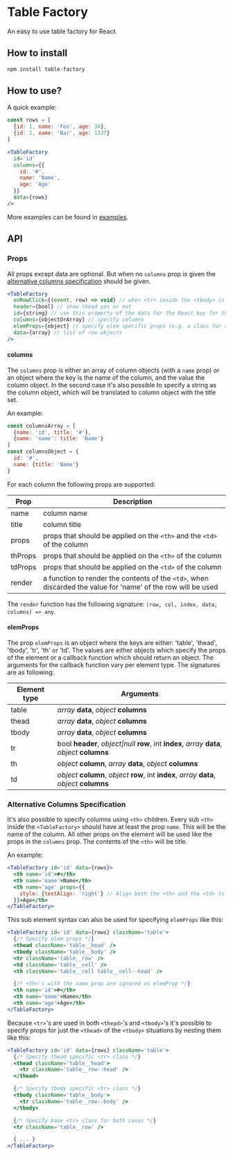 # Table Factory

An easy to use table factory for React.

## How to install

```bash
npm install table-factory
```

## How to use?

A quick example:
```jsx
const rows = [
  {id: 1, name: 'Foo', age: 34},
  {id: 2, name: 'Bar', age: 1337}
]

<TableFactory
  id='id'
  columns={{
    id: '#',
    name: 'Name',
    age: 'Age'
  }}
  data={rows}
/>
```

More examples can be found in
[examples](https://github.com/vdvleon/table-factory/blob/master/examples/).

## API

### Props

All props except data are optional. But when no `columns` prop is given the
[alternative columns specification](#alternative-columns-specification)
should be given.

```jsx
<TableFactory
  onRowClick={(event, row) => void} // when <tr> inside the <tbody> is clicked
  header={bool} // show thead yes or not
  id={string} // use this property of the data for the React key for the <tr>'s
  columns={objectOrArray} // specify columns
  elemProps={object} // specify elem specific props (e.g. a class for a <tr>)
  data={array} // list of row objects
/>
```

#### columns

The `columns` prop is either an array of column objects (with a `name` prop) or
an object where the key is the name of the column, and the value the column
object. In the second case it's also possible to specify a string as the column
object, which will be translated to column object with the title set.

An example:
```jsx
const columnsArray = [
  {name: 'id', title: '#'},
  {name: 'name': title: 'Name'}
]
const columnsObject = {
  id: '#',
  name: {title: 'Name'}
}
```

For each column the following props are supported:

| Prop | Description |
| --- | --- |
| name | column name |
| title | column title |
| props | props that should be applied on the `<th>` and the `<td>` of the column |
| thProps | props that should be applied on the `<th>` of the column |
| tdProps | props that should be applied on the `<td>` of the column |
| render | a function to render the contents of the `<td>`, when discarded the value for 'name' of the row will be used |

The `render` function has the following signature: `(row, col, index, data, columns) => any`.

#### elemProps

The prop `elemProps` is an object where the keys are either: 'table', 'thead',
'tbody', 'tr', 'th' or 'td'. The values are either objects which specify the
props of the element or a callback function which should return an object.
The arguments for the callback function vary per element type. The signatures
are as following:

| Element type | Arguments |
| --- | --- |
| table | *array* **data**, *object* **columns** |
| thead | *array* **data**, *object* **columns** |
| tbody | *array* **data**, *object* **columns** |
| tr    | bool **header**, *object\|null* **row**, int **index**, *array* **data**, *object* **columns** |
| th    | *object* **column**, *array* **data**, *object* **columns** |
| td    | *object* **column**, *object* **row**, int **index**, *array* **data**, *object* **columns** |

### Alternative Columns Specification

It's also possible to specify columns using `<th>` children. Every sub `<th>`
inside the `<TableFactory>` should have at least the prop `name`. This will be
the name of the column. All other props on the element will be used like the
props in the `columns` prop. The contents of the `<th>` will be title.

An example:
```jsx
<TableFactory id='id' data={rows}>
  <th name='id'>#</th>
  <th name='name'>Name</th>
  <th name='age' props={{
    style: {textAlign: 'right'} // Align both the <th> and the <td> to the right
  }}>Age</th>
</TableFactory>
```

This sub element syntax can also be used for specifying `elemProps` like this:

```jsx
<TableFactory id='id' data={rows} className='table'>
  {/* Specify elem props */}
  <thead className='table__head' />
  <tbody className='table__body' />
  <tr className='table__row' />
  <td className='table__cell' />
  <th className='table__cell table__cell--head' />

  {/* <th>'s with the name prop are ignored as elemProp */}
  <th name='id'>#</th>
  <th name='name'>Name</th>
  <th name='age'>Age</th>
</TableFactory>
```

Because `<tr>`'s are used in both `<thead>`'s and `<tbody>`'s it's possible to
specify props for just the `<thead>` of the `<tbody>` situations by nesting
them like this:

```jsx
<TableFactory id='id' data={rows} className='table'>
  {/* Specify thead specific <tr> class */}
  <thead className='table__head'>
    <tr className='table__row--head' />
  </thead>

  {/* Specify tbody specific <tr> class */}
  <tbody className='table__body'>
    <tr className='table__row--body' />
  </tbody>

  {/* Specify base <tr> class for both cases */}
  <tr className='table__row' />

  { ... }
</TableFactory>
```
